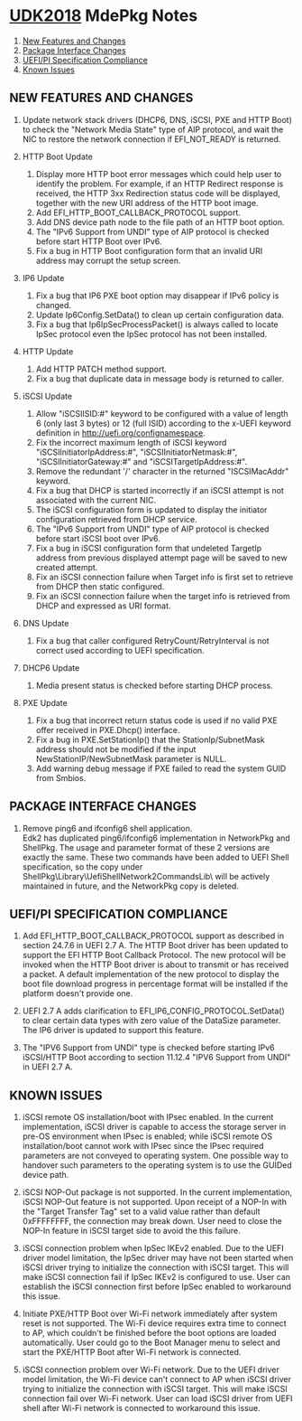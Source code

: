 # [UDK2018]( https://github.com/tianocore/tianocore.github.io/wiki/UDK2018) MdePkg  Notes

1. [New Features and Changes](#new-features-and-changes)
2. [Package Interface Changes](#package-interface-changes)
3. [UEFI/PI Specification Compliance](#uefi-pi-specification-compliance)
4. [Known Issues](#known-issues)


##                                               NEW FEATURES AND CHANGES
1. Update network stack drivers (DHCP6, DNS, iSCSI, PXE and HTTP Boot) to check
   the "Network Media State" type of AIP protocol, and wait the NIC to restore
   the network connection if EFI_NOT_READY is returned.

2. HTTP Boot Update
    1) Display more HTTP boot error messages which could help user to identify       the problem. For example, if an HTTP Redirect response is received, the       HTTP 3xx Redirection status code will be displayed, together with the new       URI address of the HTTP boot image.
    2) Add EFI_HTTP_BOOT_CALLBACK_PROTOCOL support.
    3) Add DNS device path node to the file path of an HTTP boot option.
    4) The "IPv6 Support from UNDI" type of AIP protocol is checked before start       HTTP Boot over IPv6.
    5) Fix a bug in HTTP Boot configuration form that an invalid URI address may       corrupt the setup screen.

3. IP6 Update
    1) Fix a bug that IP6 PXE boot option may disappear if IPv6 policy is changed.
    2) Update Ip6Config.SetData() to clean up certain configuration data.
    3) Fix a bug that Ip6IpSecProcessPacket() is always called to locate IpSec       protocol even the IpSec protocol has not been installed.
    
4. HTTP Update
    1) Add HTTP PATCH method support.
    2) Fix a bug that duplicate data in message body is returned to caller.

5. iSCSI Update
    1) Allow "iSCSIISID:#" keyword to be configured with a value of length 6 (only    last 3 bytes) or 12 (full ISID) according to the x-UEFI keyword definition in    http://uefi.org/confignamespace.
    2) Fix the incorrect maximum length of iSCSI keyword "iSCSIInitiatorIpAddress:#",       "iSCSIInitiatorNetmask:#", "iSCSIInitiatorGateway:#" and "iSCSITargetIpAddress:#".
    3) Remove the redundant '/' character in the returned "ISCSIMacAddr" keyword.
    4) Fix a bug that DHCP is started incorrectly if an iSCSI attempt is not       associated with the current NIC.
    5) The iSCSI configuration form is updated to display the initiator configuration       retrieved from DHCP service.
    6) The "IPv6 Support from UNDI" type of AIP protocol is checked before start       iSCSI boot over IPv6.
    7) Fix a bug in iSCSI configuration form that undeleted TargetIp address from       previous displayed attempt page will be saved to new created attempt. 
    8) Fix an iSCSI connection failure when Target info is first set to retrieve       from DHCP then static configured.
    9) Fix an iSCSI connection failure when the target info is retrieved from DHCP       and expressed as URI format. 
6. DNS Update
   1) Fix a bug that caller configured RetryCount/RetryInterval is not correct
      used according to UEFI specification.

7. DHCP6 Update
    1) Media present status is checked before starting DHCP process.

8. PXE Update
    1) Fix a bug that incorrect return status code is used if no valid PXE offer       received in PXE.Dhcp() interface.
    2) Fix a bug in PXE.SetStationIp() that the StationIp/SubnetMask address should       not be modified if the input NewStationIP/NewSubnetMask parameter is NULL.
    3) Add warning debug message if PXE failed to read the system GUID from Smbios.


##  PACKAGE INTERFACE CHANGES
1. Remove ping6 and ifconfig6 shell application.<br>
Edk2 has duplicated ping6/ifconfig6 implementation in NetworkPkg and ShellPkg.    The usage and parameter format of these 2 versions are exactly the same. These    two commands have been added to UEFI Shell specification, so the copy under      ShellPkg\Library\UefiShellNetwork2CommandsLib\    will be actively maintained in future, and the NetworkPkg copy is deleted.


## UEFI/PI SPECIFICATION COMPLIANCE
1. Add EFI_HTTP_BOOT_CALLBACK_PROTOCOL support as described in section 24.7.6 in
UEFI 2.7 A.    The HTTP Boot driver has been updated to support the EFI HTTP Boot Callback    Protocol. The new protocol will be invoked when the HTTP Boot driver is about    to transmit or has received a packet. A default implementation of the new     protocol to display the boot file download progress in percentage format will    be installed if the platform doesn't provide one.
   
2. UEFI 2.7 A adds clarification to EFI_IP6_CONFIG_PROTOCOL.SetData() to clear    certain data types with zero value of the DataSize parameter. The IP6 driver    is updated to support this feature.

3. The "IPV6 Support from UNDI" type is checked before starting IPv6 iSCSI/HTTP   Boot according to section 11.12.4 "IPV6 Support from UNDI" in UEFI 2.7 A.


## KNOWN ISSUES
1. iSCSI remote OS installation/boot with IPsec enabled.    In the current implementation, iSCSI driver is capable to access the storage    server in pre-OS environment when IPsec is enabled; while iSCSI remote OS    installation/boot cannot work with IPsec since the IPsec required parameters    are not conveyed to operating system. One possible way to handover such parameters    to the operating system is to use the GUIDed device path.

2. iSCSI NOP-Out package is not supported. 
In the current implementation, iSCSI NOP-Out feature is not supported. Upon    receipt of a NOP-In with the "Target Transfer Tag" set to a valid value rather    than default 0xFFFFFFFF, the connection may break down. User need to close the    NOP-In feature in iSCSI target side to avoid the this failure.

3. iSCSI connection problem when IpSec IKEv2 enabled.
Due to the UEFI driver model limitation, the IpSec driver may have not been    started when iSCSI driver trying to initialize the connection with iSCSI target.    This will make iSCSI connection fail if IpSec IKEv2 is configured to use. User    can establish the iSCSI connection first before IpSec enabled to workaround this    issue.
   
4. Initiate PXE/HTTP Boot over Wi-Fi network immediately after system reset is not   supported.
The Wi-Fi device requires extra time to connect to AP, which couldn't be finished   before the boot options are loaded automatically. User could go to the Boot    Manager menu to select and start the PXE/HTTP Boot after Wi-Fi network is connected.

5. iSCSI connection problem over Wi-Fi network. 
Due to the UEFI driver model limitation, the Wi-Fi device can't connect to AP   when iSCSI driver trying to initialize the connection with iSCSI target. This    will make iSCSI connection fail over Wi-Fi network. User can load iSCSI driver    from UEFI shell after Wi-Fi network is connected to workaround this issue.



